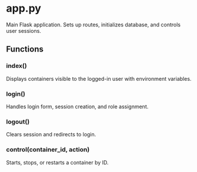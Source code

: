# app.py

Main Flask application. Sets up routes, initializes database, and controls user sessions.

## Functions
### index()
Displays containers visible to the logged-in user with environment variables.

### login()
Handles login form, session creation, and role assignment.

### logout()
Clears session and redirects to login.

### control(container_id, action)
Starts, stops, or restarts a container by ID.

